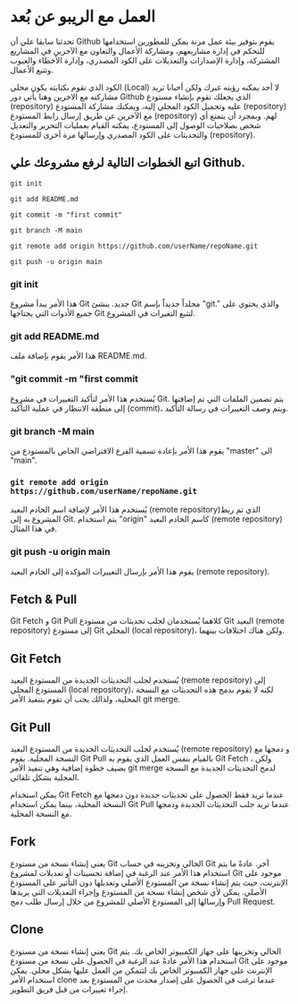 # العمل مع الريبو عن بُعد

تحدثنا سابقا علي أن Github يقوم بتوفير بيئة عمل مرنة يمكن للمطورين  استخدامها للتحكم في إدارة مشاريعهم، ومشاركة الأعمال والتعاون مع الآخرين  في المشاريع المشتركة، وإدارة الإصدارات والتعديلات على الكود المصدري،  وإدارة الأخطاء والعيوب وتتبع الأعمال.

الكود الذي تقوم بكتابته يكون محلي (Local) لا أحد يمكنه رؤيته غيرك  ولكن أحيانا تريد مشاركته مع الاخرين وهنا يأتي دور Github الذي يجعلك تقوم بإنشاء مستودع (repository) عليه وتحميل الكود المحلي إليه، ويمكنك مشاركة المستودع (repository) مع الآخرين عن طريق إرسال رابط المستودع  (repository) لهم. وبمجرد أن يتمتع أي شخص بصلاحيات الوصول إلى المستودع،  يمكنه القيام بعمليات التحرير والتعديل والتحديثات على الكود المصدري  وإرسالها مرة أخرى للمستودع (repository).

## اتبع الخطوات التالية لرفع مشروعك علي Github.

`git init`

`git add README.md`

`git commit -m "first commit"`

`git branch -M main`

`git remote add origin https://github.com/userName/repoName.git`

`git push -u origin main`

### **git init**

هذا الأمر يبدأ مشروع Git جديد. ينشئ Git مجلداً جديداً بإسم "git."  والذي يحتوي على جميع الأدوات التي يحتاجها Git لتتبع التغيرات في المشروع.



### **git add README.md**

هذا الأمر يقوم بإضافة ملف README.md.



### **"git commit -m "first commit**

يُستخدم هذا الأمر لتأكيد التغييرات في مشروع Git. يتم تضمين الملفات  التي تم إضافتها إلى منطقة الانتظار في عملية التأكيد (commit)، ويتم وصف  التغييرات في رسالة التأكيد.



### **git branch -M main**

يقوم هذا الأمر بإعادة تسمية الفرع الافتراضي الخاص بالمستودع من "master" الى "main".



### **`git remote add origin https://github.com/userName/repoName.git`**

يُستخدم هذا الأمر لإضافة اسم الخادم البعيد (remote repository)الذي تم ربط المشروع به إلى Git. يتم استخدام "origin" كاسم الخادم البعيد (remote repository) في هذا المثال.



### **git push -u origin main**

يقوم هذا الأمر بإرسال التغييرات المؤكدة إلى الخادم البعيد (remote repository).



## Fetch & Pull

Git Fetch و Git Pull كلاهما يُستخدمان لجلب تحديثات من مستودع Git  البعيد (remote repository) إلى مستودع Git المحلي (local repository)،  ولكن هناك اختلافات بينهما.

## **Git Fetch**

يُستخدم لجلب التحديثات الجديدة من المستودع البعيد (remote repository) إلى المستودع المحلي (local repository)، لكنه لا يقوم بدمج هذه التحديثات مع النسخة المحلية، ولذالك يجب أن تقوم بتنفيذ الأمر git merge.

## **Git Pull**

يُستخدم لجلب التحديثات الجديدة من المستودع البعيد (remote repository) و دمجها مع النسخة المحلية. يقوم Git Pull بالقيام بنفس العمل الذي يقوم  به Git Fetch ، ولكن يضيف خطوة إضافية وهي تنفيذ الأمر git merge لدمج  التحديثات الجديدة مع النسخة المحلية بشكل تلقائي.

يمكن استخدام Git Fetch عندما تريد فقط الحصول على تحديثات جديدة دون  دمجها مع النسخة المحلية، بينما يمكن استخدام Git Pull عندما تريد جلب  التحديثات الجديدة ودمجها مع النسخة المحلية.





## **Fork**

يعني إنشاء نسخة من مستودع Git الحالي وتخزينه في حساب Git آخر. عادةً  ما يتم استخدام هذا الأمر عند الرغبة في إضافة تحسينات أو تعديلات لمشروع  Git موجود على الإنترنت، حيث يتم إنشاء نسخة من المستودع الأصلي وتعديلها  دون التأثير على المستودع الأصلي. يمكن لأي شخص إنشاء نسخة من المستودع  وإجراء التعديلات التي يريدها وإرسالها إلى المستودع الأصلي للمشروع من  خلال إرسال طلب دمج Pull Request.

## **Clone**

يعني إنشاء نسخة من مستودع Git الحالي وتخزينها على جهاز الكمبيوتر  الخاص بك. يتم استخدام هذا الأمر عادةً عند الرغبة في الحصول على نسخة من  مستودع Git موجود على الإنترنت على جهاز الكمبيوتر الخاص بك لتتمكن من  العمل عليها بشكل محلي. يمكن استخدام الأمر clone عندما ترغب في الحصول على إصدار محدث من المستودع بعد إجراء تغييرات من قبل فريق التطوير.
